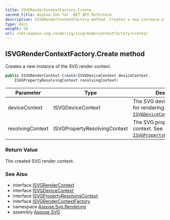 ```yaml
---
title: ISVGRenderContextFactory.Create
second_title: Aspose.SVG for .NET API Reference
description: ISVGRenderContextFactory method. Creates a new instance of the SVG render context
type: docs
weight: 10
url: /net/aspose.svg.rendering/isvgrendercontextfactory/create/
---
```

## ISVGRenderContextFactory.Create method

Creates a new instance of the SVG render context.

```csharp
public ISVGRenderContext Create(ISVGDeviceContext deviceContext, 
    ISVGPropertyResolvingContext resolvingContext)
```

| Parameter | Type | Description |
| --- | --- | --- |
| deviceContext | ISVGDeviceContext | The SVG device context used for rendering. See [`ISVGDeviceContext`](../../isvgdevicecontext/). |
| resolvingContext | ISVGPropertyResolvingContext | The SVG property resolving context. See [`ISVGPropertyResolvingContext`](../../../aspose.svg.rendering.styles/isvgpropertyresolvingcontext/). |

### Return Value

The created SVG render context.

### See Also

* interface [ISVGRenderContext](../../isvgrendercontext/)
* interface [ISVGDeviceContext](../../isvgdevicecontext/)
* interface [ISVGPropertyResolvingContext](../../../aspose.svg.rendering.styles/isvgpropertyresolvingcontext/)
* interface [ISVGRenderContextFactory](../)
* namespace [Aspose.Svg.Rendering](../../../aspose.svg.rendering/)
* assembly [Aspose.SVG](../../../)
